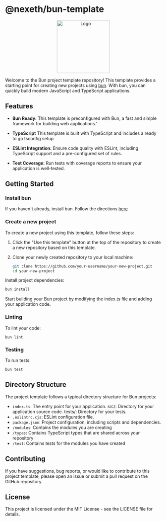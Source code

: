 # @nexeth/bun-template

<p align="center">
  <a href="https://bun.sh"><img src="https://user-images.githubusercontent.com/709451/182802334-d9c42afe-f35d-4a7b-86ea-9985f73f20c3.png" alt="Logo" height=170></a>
</p>

Welcome to the Bun project template repository! This template provides a starting point for creating new projects using [bun](https://bun.sh/). With bun, you can quickly build modern JavaScript and TypeScript applications.

## Features

- **Bun Ready:** This template is preconfigured with Bun, a fast and simple framework for building web applications.'

- **TypeScript** This template is built with TypeScript and includes a ready to go tsconfig setup

- **ESLint Integration:** Ensure code quality with ESLint, including TypeScript support and a pre-configured set of rules.

- **Test Coverage:** Run tests with coverage reports to ensure your application is well-tested.

## Getting Started

### Install bun

If you haven't already, install bun. Follow the directions [here](https://github.com/oven-sh/bun)

### Create a new project

To create a new project using this template, follow these steps:

1. Click the "Use this template" button at the top of the repository to create a new repository based on this template.

2. Clone your newly created repository to your local machine:

   ```bash
   git clone https://github.com/your-username/your-new-project.git
   cd your-new-project
   ```

Install project dependencies:

```bash
bun install
```

Start building your Bun project by modifying the index.ts file and adding your application code.

### Linting

To lint your code:

```
bun lint
```

### Testing

To run tests:

```
bun test
```

## Directory Structure

The project template follows a typical directory structure for Bun projects:

- `index.ts`: The entry point for your application.
  src/: Directory for your application source code.
  tests/: Directory for your tests.
- `.eslintrc.cjs`: ESLint configuration file.
- `package.json`: Project configuration, including scripts and dependencies.
- `/modules`: Contains the modules you are creating
- `/types`: Contains TypeScript types that are shared across your repository
- `/test`: Contains tests for the modules you have created

## Contributing

If you have suggestions, bug reports, or would like to contribute to this project template, please open an issue or submit a pull request on the GitHub repository.

## License

This project is licensed under the MIT License - see the LICENSE file for details.
